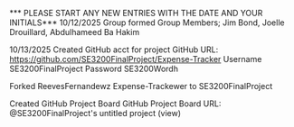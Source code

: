 *** PLEASE START ANY NEW ENTRIES WITH THE DATE AND YOUR INITIALS***
10/12/2025
Group formed
Group Members; Jim Bond, Joelle Drouillard, Abdulhameed Ba Hakim

10/13/2025 
Created GitHub acct for project
GitHub URL: https://github.com/SE3200FinalProject/Expense-Tracker
Username SE3200FinalProject
Password SE3200Wordh

Forked ReevesFernandewz Expense-Trackewer to SE3200FinalProject

Created GitHub Project Board
GitHub Project Board URL: @SE3200FinalProject's untitled project (view)

